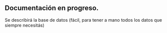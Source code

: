 ## Documentación en progreso.

Se describirá la base de datos (fácil, para tener a mano todos los datos que siempre necesitás)


